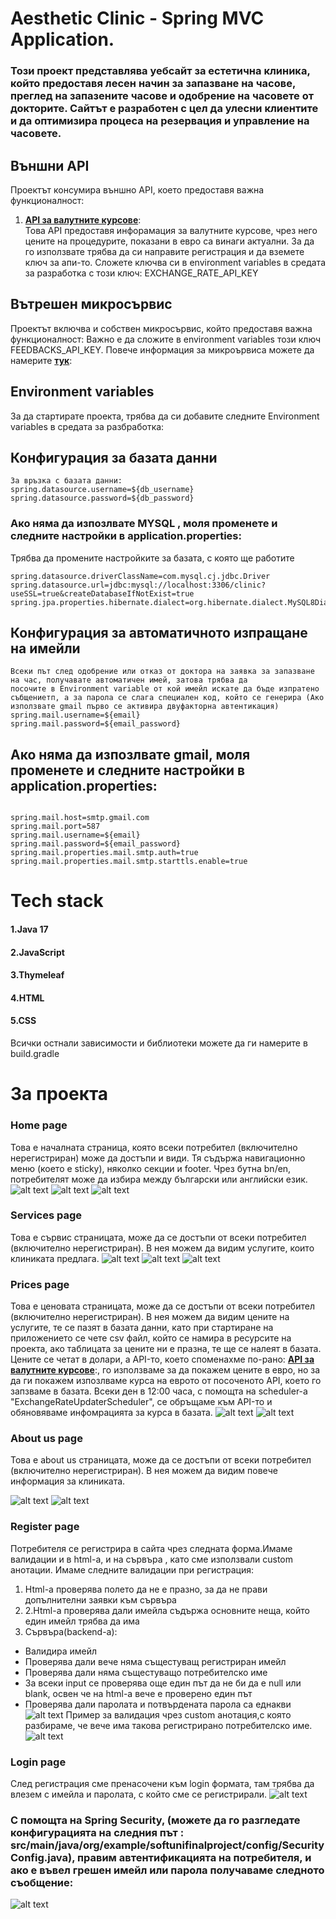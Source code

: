  # Aesthetic Clinic -  Spring MVC Application.
### Този проект представлява уебсайт за естетична клиника, който предоставя лесен начин за запазване на часове, преглед на запазените часове и одобрение на часовете от докторите. Сайтът е разработен с цел да улесни клиентите и да оптимизира процеса на резервация и управление на часовете.


## Външни API

Проектът консумира външно АPI, което предоставя важна функционалност:

1. **[API за валутните курсове](https://www.exchangerate-api.com/)**:   
Това API предоставя инфорамация за валутните курсове, чрез него цените на процедурите, показани в евро са винаги актуални.
За да го използвате трябва да си направите регистрация и да вземете ключ за апи-то.
Сложете ключва си в environment variables в средата за разработка с този ключ: EXCHANGE_RATE_API_KEY

## Вътрешен микросървис
Проектът включва и собствен микросървис, който предоставя важна функционалност:
Важно е да сложите в environment variables този ключ FEEDBACKS_API_KEY.
Повече информация за микроървиса можете да намерите **[тук](https://github.com/Aleksandra-Ilieva/SoftniFeedbackMicroservice)**:

## Environment variables
За да стартирате проекта, трябва да си добавите следните Environment variables в средата за разбработка:
## Конфигурация за базата данни
````
За връзка с базата данни:
spring.datasource.username=${db_username}
spring.datasource.password=${db_password}

````
### Ако няма да изпозлвате MYSQL , моля променете и следните настройки в application.properties:
 Трябва да промените настройките за базата, с която ще работите
```
spring.datasource.driverClassName=com.mysql.cj.jdbc.Driver
spring.datasource.url=jdbc:mysql://localhost:3306/clinic?useSSL=true&createDatabaseIfNotExist=true
spring.jpa.properties.hibernate.dialect=org.hibernate.dialect.MySQL8Dialect

```

## Конфигурация за автоматичното изпращане на имейли
````
Всеки път след одобрение или отказ от доктора на заявка за запазване на час, получавате автоматичен имей, затова трябва да
посочите в Environment variable от кой имейл искате да бъде изпратено събщениетп, а за парола се слага специален код, който се генерира (Ако използвате gmail първо се активира двуфакторна автентикация)
spring.mail.username=${email}
spring.mail.password=${email_password}

````
## Ако няма да изпозлвате gmail, моля променете и следните настройки в application.properties:
````

spring.mail.host=smtp.gmail.com
spring.mail.port=587
spring.mail.username=${email}
spring.mail.password=${email_password}
spring.mail.properties.mail.smtp.auth=true
spring.mail.properties.mail.smtp.starttls.enable=true

````





# Tech stack
#### 1.Java 17
#### 2.JavaScript 
#### 3.Thymeleaf 
#### 4.HTML 
#### 5.CSS 
Всички остнали зависимости и библиотеки можете да ги намерите в build.gradle


# За проекта
### Home page
Това е началната страница, която всеки потребител (включително нерегистриран) може да достъпи и види.
Тя съдържа навигационно меню (което е sticky), няколко секции и footer. Чрез бутна bn/en, потребителят може да избира между български 
или английски език.
![alt text](src/main/resources/static/readmeImg/index1.png)
![alt text](src/main/resources/static/readmeImg/index2.png)
![alt text](src/main/resources/static/readmeImg/index3.png)


### Services page
Това е сървис страницата, може да се достъпи от всеки потребител (включително нерегистриран). В нея можем да видим
услугите, които клиниката предлага. 
![alt text](src/main/resources/static/readmeImg/services1.png)
![alt text](src/main/resources/static/readmeImg/services2.png)
![alt text](src/main/resources/static/readmeImg/services3.png)

### Prices page
Това е ценовата страницата, може да се достъпи от всеки потребител (включително нерегистриран). В нея можем да видим
цените на услугите, те се пазят в базата данни, като при стартиране на приложението се чете csv файл, който се намира в 
ресурсите на проекта, ако таблицата за цените ни е празна, те ще се налеят в базата. Цените се четат в долари, а API-то, което
споменахме по-рано: **[API за валутните курсове](https://www.exchangerate-api.com/)**:, го използваме за да покажем цените в евро, но за да ги покажем изпозлваме курса на еврото от посоченото API, което го запзваме в базата.
Всеки ден в 12:00 часа, с помощта на scheduler-а "ExchangeRateUpdaterScheduler", се обръщаме към API-то и обяновяваме инфомрацията за курса в базата.
![alt text](src/main/resources/static/readmeImg/prices1.png)
![alt text](src/main/resources/static/readmeImg/prices2.png)

### About us page 
Това е about us страницата, може да се достъпи от всеки потребител (включително нерегистриран). В нея можем да видим повече
информация за клиниката.

![alt text](src/main/resources/static/readmeImg/about1.png)
![alt text](src/main/resources/static/readmeImg/about2.png)

### Register page 
Потребителя се регистрира в сайта чрез следната форма.Имаме валидации и в html-a, и на сървъра , като сме използвали custom анотации.
Имаме следните валидации при регистрация:
1. Html-a проверява полето да не е празно, за да не прави допълнителни заявки към сървъра 
2. 2.Html-a проверява дали имейла съдържа основните неща, който един имейл трябва да има
3. Сървъра(backend-a):
- Валидира имейл
- Проверява дали вече няма същестуващ регистриран имейл
- Проверява дали няма същестуващо потребителско име
- За всеки input се проверява още един път да не би да е null или blank, освен че на html-a вече е проверено един път
- Проверява дали паролата и потвърдената парола са еднакви
  ![alt text](src/main/resources/static/readmeImg/register.png)
Пример за валидация чрез custom анотация,с която разбираме, че вече има такова регистрирано потребителско име.
  ![alt text](src/main/resources/static/readmeImg/register2.png)

### Login page 
След регистрация сме пренасочени към login формата, там трябва да влезем с имейла и паролата, с който сме се регистрирали.
![alt text](src/main/resources/static/readmeImg/login.png)
### С помощта на Spring Security, (можете да го разгледате конфигурацията на следния път : src/main/java/org/example/softunifinalproject/config/SecurityConfig.java), правим автентификацията на потребителя, и ако е въвел грешен имейл или парола получаваме следното съобщение:
![alt text](src/main/resources/static/readmeImg/login2.png)
